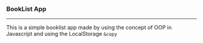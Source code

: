 ### BookList App

---

This is a simple booklist app made by using the concept of OOP in Javascript and using the LocalStorage
`&copy`
